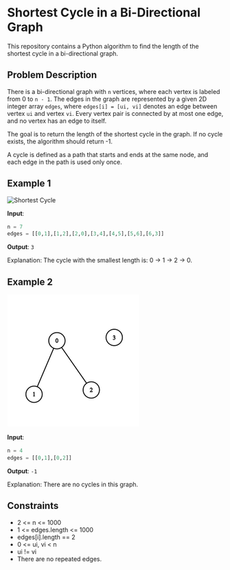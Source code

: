 # Shortest Cycle in a Bi-Directional Graph

This repository contains a Python algorithm to find the length of the shortest cycle in a bi-directional graph.

## Problem Description

There is a bi-directional graph with `n` vertices, where each vertex is labeled from 0 to `n - 1`. The edges in the graph are represented by a given 2D integer array `edges`, where `edges[i] = [ui, vi]` denotes an edge between vertex `ui` and vertex `vi`. Every vertex pair is connected by at most one edge, and no vertex has an edge to itself.

The goal is to return the length of the shortest cycle in the graph. If no cycle exists, the algorithm should return -1.

A cycle is defined as a path that starts and ends at the same node, and each edge in the path is used only once.

## Example 1
![Shortest Cycle](./media/cropped.png.png)


**Input**:
```python
n = 7
edges = [[0,1],[1,2],[2,0],[3,4],[4,5],[5,6],[6,3]]
```

**Output**: `3`

Explanation: The cycle with the smallest length is: 0 -> 1 -> 2 -> 0.

## Example 2
![Shortest Cycle](./media/croppedagin.png)

**Input**:
```python
n = 4
edges = [[0,1],[0,2]]
```

**Output**: `-1`

Explanation: There are no cycles in this graph.

## Constraints

- 2 <= n <= 1000
- 1 <= edges.length <= 1000
- edges[i].length == 2
- 0 <= ui, vi < n
- ui != vi
- There are no repeated edges.
